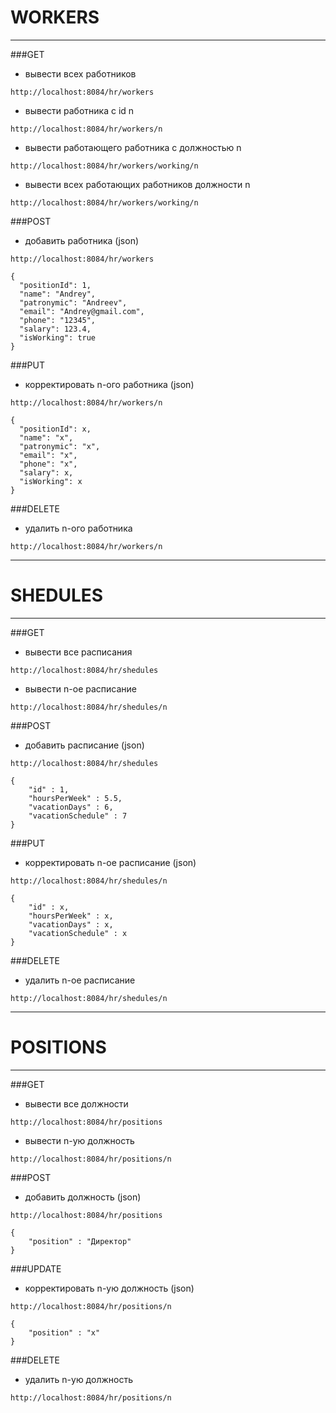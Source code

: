 # WORKERS
---
###GET
- вывести всех работников
```
http://localhost:8084/hr/workers
```
- вывести работника с id n
```
http://localhost:8084/hr/workers/n
```
- вывести работающего работника c должностью n
```
http://localhost:8084/hr/workers/working/n
```
- вывести всех работающих работников должности n
```
http://localhost:8084/hr/workers/working/n
```
###POST
* добавить работника (json)
```
http://localhost:8084/hr/workers
```
```
{  
  "positionId": 1,
  "name": "Andrey",
  "patronymic": "Andreev",
  "email": "Andrey@gmail.com",
  "phone": "12345",
  "salary": 123.4,
  "isWorking": true
}
```
###PUT
- корректировать n-ого работника (json)
```
http://localhost:8084/hr/workers/n
```
``` 
{
  "positionId": x,
  "name": "x",
  "patronymic": "x",
  "email": "x",
  "phone": "x",
  "salary": x,
  "isWorking": x
}
```
###DELETE
- удалить n-ого работника
```
http://localhost:8084/hr/workers/n
```
---
# SHEDULES
---
###GET
- вывести все расписания
```
http://localhost:8084/hr/shedules
```
- вывести n-ое расписание
```
http://localhost:8084/hr/shedules/n
```
###POST
- добавить расписание (json)
```
http://localhost:8084/hr/shedules
```
```
{
    "id" : 1,
    "hoursPerWeek" : 5.5,
    "vacationDays" : 6,
    "vacationSchedule" : 7
}
```
###PUT
- корректировать n-ое расписание (json)
```
http://localhost:8084/hr/shedules/n
```
```
{
    "id" : x,
    "hoursPerWeek" : x,
    "vacationDays" : x,
    "vacationSchedule" : x
}
```
###DELETE
- удалить n-ое расписание
```
http://localhost:8084/hr/shedules/n
```
---
# POSITIONS
---
###GET
- вывести все должности
```
http://localhost:8084/hr/positions
```

- вывести n-ую должность
```
http://localhost:8084/hr/positions/n
```
###POST
- добавить должность (json)
```
http://localhost:8084/hr/positions
```
```
{
    "position" : "Директор"
}
```
###UPDATE
- корректировать n-ую должность (json)
```
http://localhost:8084/hr/positions/n
```
```
{
    "position" : "x"
}
```
###DELETE
- удалить n-ую должность
```
http://localhost:8084/hr/positions/n
```
